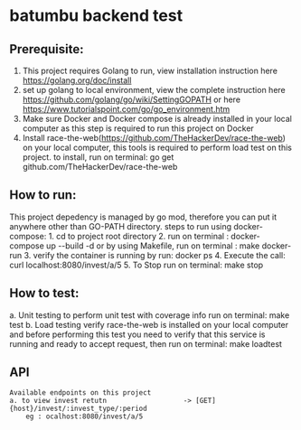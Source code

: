 # batumbu backend test

## Prerequisite:

1. This project requires Golang to run, view installation instruction here https://golang.org/doc/install
2. set up golang to local environment, view the complete instruction here https://github.com/golang/go/wiki/SettingGOPATH or here https://www.tutorialspoint.com/go/go_environment.htm
3. Make sure Docker and Docker compose is already installed in your local computer as this step is required to run this project on Docker
4. Install race-the-web(https://github.com/TheHackerDev/race-the-web) on your local computer, this tools is required to perform load test on this project. to install, run on terminal: go get github.com/TheHackerDev/race-the-web

## How to run:

This project depedency is managed by go mod, therefore you can put it anywhere other than GO-PATH directory.
steps to run using docker-compose:
    1. cd to project root directory
    2. run on terminal : 
        docker-compose up --build -d
    or by using Makefile, run on terminal : 
        make docker-run
    3. verify the container is running by run:
        docker ps
    4. Execute the call:
        curl localhost:8080/invest/a/5
    5. To Stop run on terminal:
        make stop

## How to test:

   a. Unit testing
    to perform unit test with coverage info run on terminal:
        make test
    b. Load testing
    verify race-the-web is installed on your local computer and before performing this test you need to verify that this service is running and ready to accept request, then run on terminal:
        make loadtest
    

## API

    Available endpoints on this project
    a. to view invest retutn                   -> [GET] {host}/invest/:invest_type/:period 
        eg : ocalhost:8080/invest/a/5

